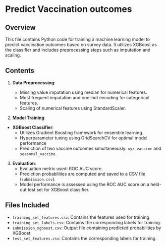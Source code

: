 # Predict Vaccination outcomes

## Overview

This file contains Python code for training a machine learning model to predict vaccination outcomes based on survey data. 
It utilizes XGBoost as the classifier and includes preprocessing steps such as imputation and scaling.

## Contents

1. **Data Preprocessing**:
   - Missing value imputation using median for numerical features.
   - Most frequent imputation and one-hot encoding for categorical features.
   - Scaling of numerical features using StandardScaler.

2. **Model Training**:
  - **XGBoost Classifier**:
     - Utilizes Gradient Boosting framework for ensemble learning.
     - Hyperparameter tuning using GridSearchCV for optimal model performance
     - Prediction of two vaccine outcomes simultaneously: `xyz_vaccine` and `seasonal_vaccine`.
       
3. **Evaluation**:
   - Evaluation metric used: ROC AUC score.
   - Prediction probabilities are computed and saved to a CSV file (`submission.csv`).
   - Model performance is assessed using the ROC AUC score on a held-out test set for XGBoost classifier.
  
  ## Files Included

- `training_set_features.csv`: Contains the features used for training.
- `training_set_labels.csv`: Contains the corresponding labels for training.
- `submission_xgboost.csv`: Output file containing predicted probabilities by XGBoost.
- `test_set_features.csv`: Contains the corresponding labels for training.

